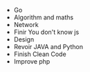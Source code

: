 - Go
- Algorithm and maths
- Network
- Finir You don't know js
- Design
- Revoir JAVA and Python
- Finish Clean Code
- Improve php

